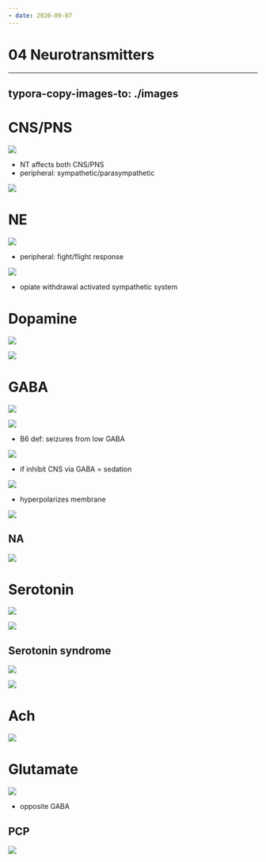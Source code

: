 ```yaml
---
- date: 2020-09-07
---
```


# 04 Neurotransmitters
---

## typora-copy-images-to: ./images

# CNS/PNS

<!-- CNS vs PNS NT.. -->

![](https://photos.thisispiggy.com/file/wikiFiles/3FAFD174-7A6B-45F8-BCDE-C1CAD3B94702.jpg)

- NT affects both CNS/PNS
- peripheral: sympathetic/parasympathetic

![](https://photos.thisispiggy.com/file/wikiFiles/CCF5839E-7DFF-4444-98A4-59B3E841D88F.jpg)

# NE

<!-- NE made in, increased level in, decreased level in.. -->

![](https://photos.thisispiggy.com/file/wikiFiles/0C1DFDAE-3BFD-4A30-B8E1-3A1C86A39A04.jpg)

- peripheral: fight/flight response

![](https://photos.thisispiggy.com/file/wikiFiles/8E14914C-B64E-4BAC-A967-2970D0B80127.jpg)

- opiate withdrawal activated sympathetic system

# Dopamine

<!-- dopamine made in, increased level in, decreased level in.. -->

![](https://photos.thisispiggy.com/file/wikiFiles/449A60C7-6228-45EF-BCED-1103F614BD67.jpg)

![](https://photos.thisispiggy.com/file/wikiFiles/D520974C-9CF8-4E78-9138-CF88667EB224.jpg)

# GABA

<!-- GABA made in, increased/decreased level in, cofactor for synthesis.. -->

![](https://photos.thisispiggy.com/file/wikiFiles/81EFC70E-949E-445A-B2C2-EADB9E522A7D.jpg)

![](https://photos.thisispiggy.com/file/wikiFiles/C5E3A58C-9075-486F-89DF-9160C8EBD224.jpg)

- B6 def: seizures from low GABA

<!-- GABA agonist drug function.. -->

![](https://photos.thisispiggy.com/file/wikiFiles/AC260ABF-3E65-4594-8944-0E8178D4ABA8.jpg)

- if inhibit CNS via GABA = sedation

![](https://photos.thisispiggy.com/file/wikiFiles/1E5903E0-2E89-4A24-8FB6-525E05C43F95.jpg)

- hyperpolarizes membrane

<!-- GABA receptor types, locations.. -->

![](https://photos.thisispiggy.com/file/wikiFiles/8EF280E6-2426-4F01-9C96-EA989FE3859A.jpg)

## NA

<!-- ignore.. -->

![](https://photos.thisispiggy.com/file/wikiFiles/41978FB9-295E-4843-8C67-F91426CCA5C0.jpg)

# Serotonin

<!-- serotonin made where.. -->

![](https://photos.thisispiggy.com/file/wikiFiles/CA1E5DB2-D75C-4843-B150-7D128ED1ECCB.jpg)

![](https://photos.thisispiggy.com/file/wikiFiles/C7A57C27-25CA-43D2-B732-DB97EE873482.jpg)

## Serotonin syndrome

<!-- ignore.. -->

![](https://photos.thisispiggy.com/file/wikiFiles/36DFB4A0-D37D-466F-B4A2-313CC69055CA.jpg)

![](https://photos.thisispiggy.com/file/wikiFiles/ADE233FB-E712-4301-83B9-DA7E5E6108AD.jpg)

# Ach

<!-- ach made where. increased/decreased in.. -->

![](https://photos.thisispiggy.com/file/wikiFiles/6F381A0F-ACF3-4E3D-9440-5B0F38B88D07.jpg)

# Glutamate

<!-- glutamade receptor name. What is glutamate toxicity, disease.. -->

![](https://photos.thisispiggy.com/file/wikiFiles/F02B0474-8CC5-4C27-80CB-051EE750CC38.jpg)

- opposite GABA

## PCP

<!-- PCP receptor.. -->

![](https://photos.thisispiggy.com/file/wikiFiles/3EF6CC3A-6405-45E2-AD97-336E77E73DD9.jpg)
